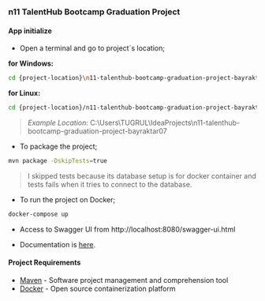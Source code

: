 ### n11 TalentHub Bootcamp Graduation Project

#### App initialize

* Open a terminal and go to project`s location;

 **for Windows:** 
```sh
cd {project-location}\n11-talenthub-bootcamp-graduation-project-bayraktar07
```

 **for Linux:**  
```sh
cd {project-location}/n11-talenthub-bootcamp-graduation-project-bayraktar07
```

> *Example Location:* C:\Users\TUGRUL\IdeaProjects\n11-talenthub-bootcamp-graduation-project-bayraktar07

* To package the project; 

```sh
mvn package -DskipTests=true
```

> I skipped tests because its database setup is for docker container and tests fails when it tries to connect to the database.

* To run the project on Docker;

```sh
docker-compose up
```

* Access to Swagger UI from http://localhost:8080/swagger-ui.html

* Documentation is [here].

#### Project Requirements

* [Maven] - Software project management and comprehension tool
* [Docker] - Open source containerization platform

[Docker]: <https://www.docker.com/products/docker-desktop>
[Maven]: <https://maven.apache.org>
[here]: <https://github.com/n11-TalentHub-Java-Bootcamp/n11-talenthub-bootcamp-graduation-project-bayraktar07/blob/main/src/main/resources/documentation/openapi.yaml>